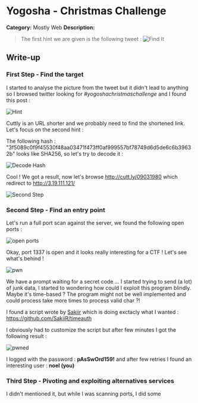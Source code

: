 # Yogosha - Christmas Challenge

**Category:** Mostly Web
**Description:**

> The first hint we are given is the following tweet : 
![Find It](https://twitter.com/YogoshaOfficial/status/1206565805372121088/photo/1)


## Write-up

### First Step - Find the target
I started to analyse the picture from the tweet but it didn't lead to anything so I browsed twitter looking for *#yogoshachristmaschallenge* and I found this post :

![Hint](https://twitter.com/LazyPirate4/status/1206555411458994177)

Cuttly is an URL shorter and we probably need to find the shortened link. Let's focus on the second hint : 

The following hash : "3f5089c0f9f45530f48aa03471f473ff0af999557bf78749d6d5de6c6b39632b" looks like SHA256, so let's try to decode it : 

![Decode Hash](https://github.com/) 

Cool ! We got a result, now let's browse http://cutt.ly/09031980 which redirect to http://3.19.111.121/

![Second Step](https://github.com/)

### Second Step - Find an entry point

Let's run a full port scan against the server, we found the following open ports :

![open ports](https://github.com/)

Okay, port 1337 is open and it looks really interesting for a CTF ! Let's see what's behind !

![pwn](https://github.com/)

We have a prompt waiting for a secret code ... I started trying to send (a lot) of junk data, I started to wondering how could I exploit this program blindly. Maybe it's time-based ? The program might not be well implemented and could process take more times to process valid char ?!

I found a script wrote by [Sakiir](https://twitter.com/sakiirsecurity) which is doing exctacly what I wanted : https://github.com/SakiiR/timeauth 

I obviously had to customize the script but after few minutes I got the following result : 

![pwned](https://github.com/)

I logged with the password : **pAsSwOrd159!** and after few retries I found an interesting user : **noel (you)**

### Third Step - Pivoting and exploiting alternatives services

I didn't mentioned it, but while I was scanning ports, I did some 

